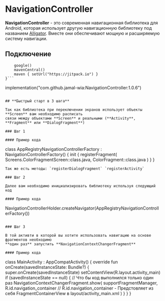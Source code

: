 # **NavigationController**

**NavigationController** - это современная навигационная библиотека для Android, которая использует
другую навигационную библиотеку под названием [Alligator](https://github.com/aartikov/Alligator).
Вместе они обеспечивают мощную и расширяемую систему навигации.

## **Подключение**

```repositories {
    google()
    mavenCentral()
    maven { setUrl("https://jitpack.io") }
}```

```
implementation("com.github.jamal-wia:NavigationController:1.0.6")
```

## **Быстрый старт в 3 шага**

Так как библиотека при переключении экранов использует объекты **Screen** вам необходимо расписать
связи между объектами **Screen** и реальными (**Activity**, **Fragment** или **DialogFragment**)

### Шаг 1

#### Пример кода

```
class AppRegistryNavigationControllerFactory : NavigationControllerFactory() {
    init {
        registerFragment(
            Screens.ColorFragmentScreen::class.java,
            ColorFragment::class.java
        )
    }
}
```
Так же есть методы: `registerDialogFragment` `registerActivity`

### Шаг 2

Далее вам необходимо инициализировать библиотеку используя следующий код

#### Пример кода

```
NavigationControllerHolder.createNavigator(AppRegistryNavigationControllerFactory())
```

### Шаг 3

В той активти в которой вы хотите использовать навигацию на основе фрагментов необходимо
**один раз** запустить **NavigationContextChangerFragment**

#### Пример кода

```
class MainActivity : AppCompatActivity() {
    override fun onCreate(savedInstanceState: Bundle?) {
        super.onCreate(savedInstanceState)
        setContentView(R.layout.activity_main)
        if (savedInstanceState == null) { // Что бы код выполнился только один раз
            NavigationContextChangerFragment.show(
                supportFragmentManager,
                R.id.navigation_container // R.id.navigation_container - Предстовляет из себя FragmentContainerView в layout/activity_main.xml
            )
        }
    }
}
```


